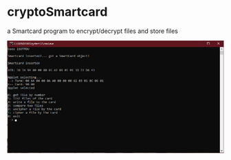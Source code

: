 # cryptoSmartcard
a Smartcard program to encrypt/decrypt files and store files

<img src="img/Capture d’écran (11).png" >
